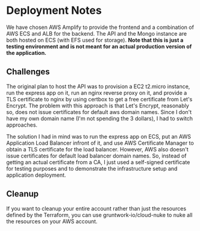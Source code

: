 # Deployment Notes

We have chosen AWS Amplify to provide the frontend and a combination of AWS ECS and ALB for the backend. The API and the Mongo instance are both hosted on ECS (with EFS used for storage). **Note that this is just a testing environment and is not meant for an actual production version of the application.**

## Challenges

The original plan to host the API was to provision a EC2 t2.micro instance, run the express app on it, run an nginx reverse proxy on it, and provide a TLS certificate to nginx by using certbox to get a free certificate from Let's Encrypt. The problem with this approach is that Let's Encrypt, reasonably so, does not issue certificates for default aws domain names. Since I don't have my own domain name (I'm not spending the 3 dollars), I had to switch approaches.

The solution I had in mind was to run the express app on ECS, put an AWS Application Load Balancer infront of it, and use AWS Certificate Manager to obtain a TLS certificate for the load balancer. However, AWS also doesn't issue certificates for default load balancer domain names. So, instead of getting an actual certificate from a CA, I just used a self-signed certificate for testing purposes and to demonstrate the infrastructure setup and application deployment.

## Cleanup

If you want to cleanup your entire account rather than just the resources defined by the Terraform, you can use gruntwork-io/cloud-nuke to nuke all the resources on your AWS account.
